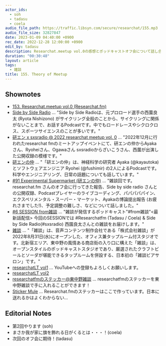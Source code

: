 ```yaml
---
actor_ids:
  - soh
  - tadasu
  - coela
audio_file_path: https://traffic.libsyn.com/secure/researchat/155.mp3 
audio_file_size: 32827847
date: 2023-01-09 04:40:00 +0900
rec_date: 2022-12-28 12:00:00 +0900
edit_by: tadasu
description: Researchat.meetup vol.0の感想とポッドキャストオフ会について話し合いました。
duration: "00:30:48"
layout: article
tags:
  - 雑談
title: 155. Theory of Meetup
---
```


## Shownotes
- [153. Researchat.meetup vol.0 (Researchat.fm)](https://researchat.fm/episode/153)
- [Side by Side Radio](https://sidebysideradio.libsyn.com/) ... "Side by Side Radioは、元プロロード選手の西薗良太 (Ryota Nishizono) がサイクリング全般のことから、サイクリングに関係がないことまで、お話するPodcastです。中でもロードレースやシクロクロス、スポーツサイエンスのことが多いです。"
- [研エン x sxsradio @ 2022 researchat meetup vol. 0](https://www.youtube.com/watch?v=qURUTmrEWUM&feature=youtu.be&ab_channel=SidebySideRadio) ... "2022年12月に行われたresearchat fmのミートアップイベントにて、研エンの仲からAyakaさん、Ryoheiさん、Ogawaさん sxsradioからざいこうさん、西薗が出演した公開収録の模様です。"
- [研エンの仲](https://anchor.fm/ken-en-no-naka) ... "「研エンの仲」は、神経科学の研究者 Ayaka (@kayautoka) とソフトウェアエンジニア Ryohei (@fushimir)
の2人によるPodcastです。科学やエンジニアリング、日常の話題についても話しています。"
- [#91 Experimental Supermarket (研エンの仲)](https://anchor.fm/ken-en-no-naka/episodes/91-Experimental-Supermarket-e1s1mb1) ... "雑談回です。researchat.fm さんのオフ会に行ってきた報告、Side by side radio さんとの公開収録、Podcastプレイヤーのライブコーディング、パパパパパイン、エクスペリメンタル・スーパー・マーケット、Ayakaの博論提出報告 (お疲れさまでした!)、予定調整の難しさ、などについて話しました。"
- [#6 SESSION from雑談](https://open.spotify.com/episode/0zajfbxetmvG7oUAUZ2yqW) ... "雑談が発信するポッドキャスト"#from雑談"<最新話配信> 今回のSESSIONでは #Researchatfm (Tadasu / Coela) & Side by Side Radio(#sxsradio) 西園良太さんとの雑談をお届けします。"
- [雑談](https://zatsudan.co.jp/) ... "「雑談」は、音声コンテンツ制作会社である「株式会社雑談」が 2022年8月31日(水)にオープンした、オフィス兼タップルーム付スタジオです。北新宿エリア、東中野の風情ある商店街の入り口に構えた「雑談」は、オープンスタイルのポッドキャストスタジオであり、厳選されたクラフトビールとソーダが堪能できるタップルームを併設する、日本初の「雑談ビアサロン」です。"
- [researchatLT vol1](https://www.youtube.com/watch?v=kKLt956ieSM) ... YouTubeへの登録もよろしくお願いします。
- [researchatLT vol2](https://www.youtube.com/watch?v=8st6KoYsnP0)
- [researchatfmのステッカー@東中野雑談](https://twitter.com/researchat_fm/status/1598828054419472384) ... researchatfmのステッカーを東中野雑談で手に入れることができます！
- [Sticker Mule](https://www.stickermule.com/unlock?ref_id=4780242701&utm_medium=link&utm_source=invite) ... Researchat.fmのステッカーはここで作っています。日本に送れるかはよくわからない...

## Editorial Notes
- 第2回やります (soh)
- まさか我が家に旗を飾れる日がくるとは・・・！(coela)
- 次回のオフ会に期待！(tadasu)






